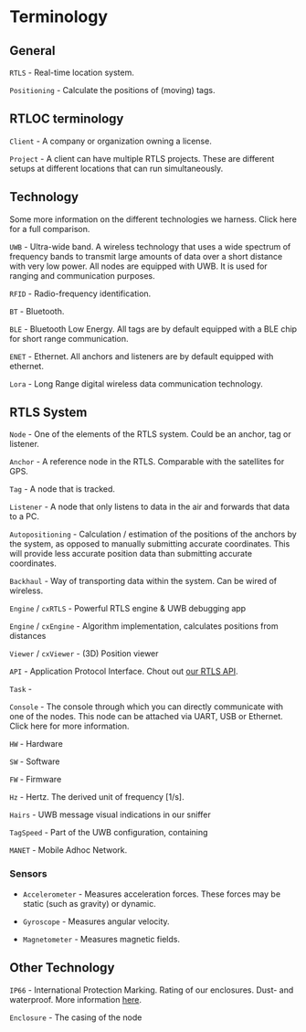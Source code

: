 # Terminology

## General
`RTLS` - Real-time location system.

`Positioning` - Calculate the positions of (moving) tags.

## RTLOC terminology
`Client` - A company or organization owning a license.

`Project` - A client can have multiple RTLS projects. These are different setups at different locations that can run simultaneously.

## Technology
Some more information on the different technologies we harness. Click here for a full comparison.

`UWB` - Ultra-wide band. A wireless technology that uses a wide spectrum of frequency bands to transmit large amounts of data over a short distance with very low power. All nodes are equipped with UWB. It is used for ranging and communication purposes.

`RFID` - Radio-frequency identification.

`BT` - Bluetooth.

`BLE` - Bluetooth Low Energy. All tags are by default equipped with a BLE chip for short range communication.

`ENET` - Ethernet. All anchors and listeners are by default equipped with ethernet.

`Lora` - Long Range digital wireless data communication technology.

## RTLS System
`Node` - One of the elements of the RTLS system. Could be an anchor, tag or listener.

`Anchor` - A reference node in the RTLS. Comparable with the satellites for GPS.

`Tag` - A node that is tracked.

`Listener` - A node that only listens to data in the air and forwards that data to a PC.

`Autopositioning` - Calculation / estimation of the positions of the anchors by the system, as opposed to manually submitting accurate coordinates. This will provide less accurate position data than submitting accurate coordinates.

`Backhaul` - Way of transporting data within the system. Can be wired of wireless.

`Engine` / `cxRTLS` - Powerful RTLS engine & UWB debugging app

`Engine` / `cxEngine` - Algorithm implementation, calculates positions from distances

`Viewer` / `cxViewer` - (3D) Position viewer

`API` - Application Protocol Interface. Chout out [our RTLS API](/positioning/apis_overview.html).

`Task` -

`Console` - The console through which you can directly communicate with one of the nodes. This node can be attached via UART, USB or Ethernet.
Click here for more information.

`HW` - Hardware

`SW` - Software

`FW` - Firmware

`Hz` - Hertz. The derived unit of frequency [1/s].

`Hairs` - UWB message visual indications in our sniffer

`TagSpeed` - Part of the UWB configuration, containing 

`MANET` - Mobile Adhoc Network.

### Sensors
- `Accelerometer` - Measures acceleration forces. These forces may be static (such as gravity) or dynamic.

- `Gyroscope` - Measures angular velocity.

- `Magnetometer` - Measures magnetic fields.

## Other Technology
`IP66` - International Protection Marking. Rating of our enclosures. Dust- and waterproof.
More information [here](https://en.wikipedia.org/wiki/IP_Code).

`Enclosure` - The casing of the node
